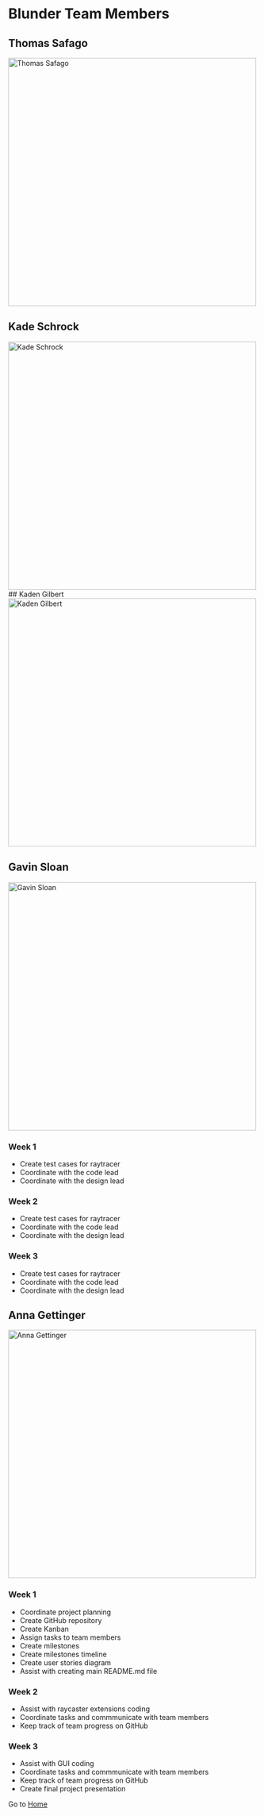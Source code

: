 # Blunder Team Members

## Thomas Safago
<img src="https://github.com/gettingera/Blunder/blob/main/docs/members/team_pictures/tsafago.jpg" alt="Thomas Safago" width="500" height:auto>


## Kade Schrock 
<img src="https://github.com/gettingera/Blunder/blob/main/docs/members/team_pictures/IMG_8822.jpg" alt="Kade Schrock" width="500" height:auto>
## Kaden Gilbert

<img src="https://github.com/gettingera/Blunder/blob/main/docs/members/team_pictures/kadengilbert.jpg" alt="Kaden Gilbert" width="500" height:auto>

## Gavin Sloan

<img src="https://github.com/gettingera/Blunder/blob/main/docs/members/team_pictures/GavinSloan.jpeg" alt="Gavin Sloan" width="500" height:auto>

### Week 1
- Create test cases for raytracer
- Coordinate with the code lead
- Coordinate with the design lead

### Week 2
- Create test cases for raytracer
- Coordinate with the code lead
- Coordinate with the design lead
  
### Week 3
- Create test cases for raytracer
- Coordinate with the code lead
- Coordinate with the design lead
  
## Anna Gettinger

<img src="https://github.com/gettingera/Blunder/blob/main/docs/members/team_pictures/agettinger.png" alt="Anna Gettinger" width="500" height:auto>

### Week 1
-	Coordinate project planning
-	Create GitHub repository
-	Create Kanban
-	Assign tasks to team members
-	Create milestones
-	Create milestones timeline
-	Create user stories diagram
-	Assist with creating main README.md file

### Week 2
- Assist with raycaster extensions coding
- Coordinate tasks and commmunicate with team members
- Keep track of team progress on GitHub

### Week 3
-	Assist with GUI coding
-	Coordinate tasks and commmunicate with team members
- Keep track of team progress on GitHub
- Create final project presentation

Go to [Home](https://github.com/gettingera/Blunder)
